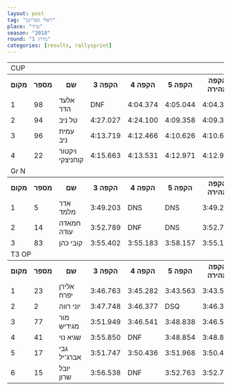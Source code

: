 ```yaml
---
layout: post
tag: "ראלי ספרינט"
place: "ערד"
season: "2018"
round: "מרוץ 1"
categories: [results, rallysprint]
---
```

<table class="line_color">
    <tr>
        <td colspan="99" class="title_font">CUP</td>
    </tr>
    <tr class="rnkh_bkcolor">
        <th class="rnkh_font">מקום</th>
        <th class="rnkh_font">מספר</th>
        <th class="rnkh_font">שם</th>
        <th class="rnkh_font">הקפה 3</th>
        <th class="rnkh_font">הקפה 4</th>
        <th class="rnkh_font">הקפה 5</th>
        <th class="rnkh_font">הקפה מהירה</th>
        <th class="rnkh_font">פער</th>
    </tr>
    <tr class="rnk_bkcolor">
        <td class="rnk_font">1</td>
        <td class="rnk_font">98</td>
        <td class="rnk_font">אלעד הדר</td>
        <td class="rnk_font">DNF</td>
        <td class="rnk_font">4:04.374</td>
        <td class="rnk_font">4:05.044</td>
        <td class="rnk_font">4:04.374</td>
        <td class="rnk_font">-</td>
    </tr>
    <tr class="rnk_bkcolor">
        <td class="rnk_font">2</td>
        <td class="rnk_font">94</td>
        <td class="rnk_font">טל ניב</td>
        <td class="rnk_font">4:27.027</td>
        <td class="rnk_font">4:24.100</td>
        <td class="rnk_font">4:09.358</td>
        <td class="rnk_font">4:09.358</td>
        <td class="rnk_font">4.984</td>
    </tr>
    <tr class="rnk_bkcolor">
        <td class="rnk_font">3</td>
        <td class="rnk_font">96</td>
        <td class="rnk_font">עמית ניב</td>
        <td class="rnk_font">4:13.719</td>
        <td class="rnk_font">4:12.466</td>
        <td class="rnk_font">4:10.626</td>
        <td class="rnk_font">4:10.626</td>
        <td class="rnk_font">6.252</td>
    </tr>
    <tr class="rnk_bkcolor">
        <td class="rnk_font">4</td>
        <td class="rnk_font">22</td>
        <td class="rnk_font">ויקטור קוחניצקי</td>
        <td class="rnk_font">4:15.663</td>
        <td class="rnk_font">4:13.531</td>
        <td class="rnk_font">4:12.971</td>
        <td class="rnk_font">4:12.971</td>
        <td class="rnk_font">8.597</td>
    </tr>
    <tr>
        <td colspan="99" class="title_font">Gr N</td>
    </tr>
    <tr class="rnkh_bkcolor">
        <th class="rnkh_font">מקום</th>
        <th class="rnkh_font">מספר</th>
        <th class="rnkh_font">שם</th>
        <th class="rnkh_font">הקפה 3</th>
        <th class="rnkh_font">הקפה 4</th>
        <th class="rnkh_font">הקפה 5</th>
        <th class="rnkh_font">הקפה מהירה</th>
        <th class="rnkh_font">פער</th>
    </tr>
    <tr class="rnk_bkcolor">
        <td class="rnk_font">1</td>
        <td class="rnk_font">5</td>
        <td class="rnk_font">אדר מלמד</td>
        <td class="rnk_font">3:49.203</td>
        <td class="rnk_font">DNS</td>
        <td class="rnk_font">DNS</td>
        <td class="rnk_font">3:49.203</td>
        <td class="rnk_font">-</td>
    </tr>
    <tr class="rnk_bkcolor">
        <td class="rnk_font">2</td>
        <td class="rnk_font">14</td>
        <td class="rnk_font">חמאדה עודה</td>
        <td class="rnk_font">3:52.789</td>
        <td class="rnk_font">DNF</td>
        <td class="rnk_font">DNS</td>
        <td class="rnk_font">3:52.789</td>
        <td class="rnk_font">3.586</td>
    </tr>
    <tr class="rnk_bkcolor">
        <td class="rnk_font">3</td>
        <td class="rnk_font">83</td>
        <td class="rnk_font">קובי כהן</td>
        <td class="rnk_font">3:55.402</td>
        <td class="rnk_font">3:55.183</td>
        <td class="rnk_font">3:58.157</td>
        <td class="rnk_font">3:55.183</td>
        <td class="rnk_font">5.980</td>
    </tr>
    <tr>
        <td colspan="99" class="title_font">T3 OP</td>
    </tr>
    <tr class="rnkh_bkcolor">
        <th class="rnkh_font">מקום</th>
        <th class="rnkh_font">מספר</th>
        <th class="rnkh_font">שם</th>
        <th class="rnkh_font">הקפה 3</th>
        <th class="rnkh_font">הקפה 4</th>
        <th class="rnkh_font">הקפה 5</th>
        <th class="rnkh_font">הקפה מהירה</th>
        <th class="rnkh_font">פער</th>
    </tr>
    <tr class="rnk_bkcolor">
        <td class="rnk_font">1</td>
        <td class="rnk_font">23</td>
        <td class="rnk_font">אלירן יפרח</td>
        <td class="rnk_font">3:46.763</td>
        <td class="rnk_font">3:45.282</td>
        <td class="rnk_font">3:43.563</td>
        <td class="rnk_font">3:43.563</td>
        <td class="rnk_font">-</td>
    </tr>
    <tr class="rnk_bkcolor">
        <td class="rnk_font">2</td>
        <td class="rnk_font">2</td>
        <td class="rnk_font">יוני רווה</td>
        <td class="rnk_font">3:47.748</td>
        <td class="rnk_font">3:46.377</td>
        <td class="rnk_font">DSQ</td>
        <td class="rnk_font">3:46.377</td>
        <td class="rnk_font">2.814</td>
    </tr>
    <tr class="rnk_bkcolor">
        <td class="rnk_font">3</td>
        <td class="rnk_font">77</td>
        <td class="rnk_font">מור מגידיש</td>
        <td class="rnk_font">3:51.949</td>
        <td class="rnk_font">3:46.541</td>
        <td class="rnk_font">3:48.838</td>
        <td class="rnk_font">3:46.541</td>
        <td class="rnk_font">2.978</td>
    </tr>
    <tr class="rnk_bkcolor">
        <td class="rnk_font">4</td>
        <td class="rnk_font">41</td>
        <td class="rnk_font">שגיא נוי</td>
        <td class="rnk_font">3:55.850</td>
        <td class="rnk_font">DNF</td>
        <td class="rnk_font">3:48.854</td>
        <td class="rnk_font">3:48.854</td>
        <td class="rnk_font">5.291</td>
    </tr>
    <tr class="rnk_bkcolor">
        <td class="rnk_font">5</td>
        <td class="rnk_font">17</td>
        <td class="rnk_font">גבי אברג'יל</td>
        <td class="rnk_font">3:51.747</td>
        <td class="rnk_font">3:50.436</td>
        <td class="rnk_font">3:51.968</td>
        <td class="rnk_font">3:50.436</td>
        <td class="rnk_font">6.873</td>
    </tr>
    <tr class="rnk_bkcolor">
        <td class="rnk_font">6</td>
        <td class="rnk_font">15</td>
        <td class="rnk_font">יובל שרון</td>
        <td class="rnk_font">3:56.538</td>
        <td class="rnk_font">DNF</td>
        <td class="rnk_font">3:52.763</td>
        <td class="rnk_font">3:52.763</td>
        <td class="rnk_font">9.200</td>
    </tr>
</table>
